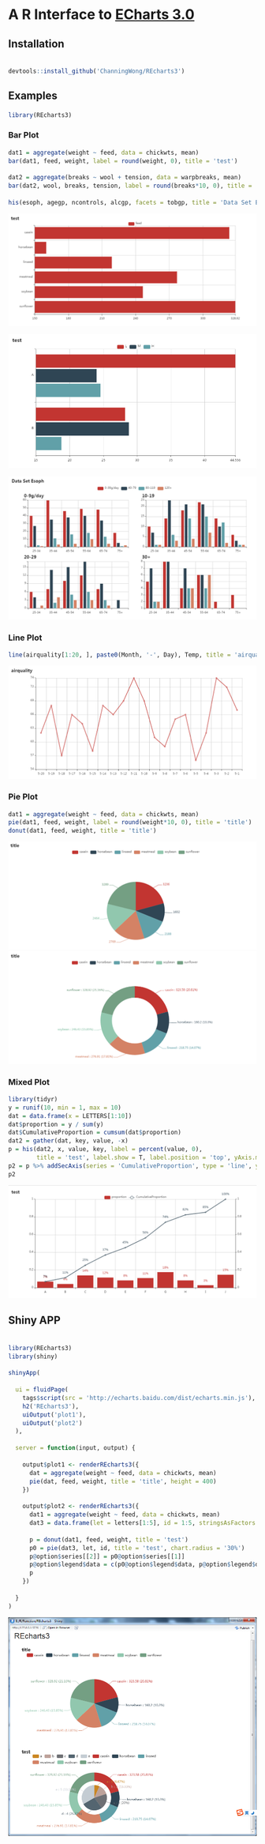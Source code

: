 # A R Interface to [ECharts 3.0](https://github.com/ecomfe/echarts)


## Installation

```r

devtools::install_github('ChanningWong/REcharts3')

```

## Examples

```r
library(REcharts3)
```


### Bar Plot

```r
dat1 = aggregate(weight ~ feed, data = chickwts, mean)
bar(dat1, feed, weight, label = round(weight, 0), title = 'test')

dat2 = aggregate(breaks ~ wool + tension, data = warpbreaks, mean)
bar(dat2, wool, breaks, tension, label = round(breaks*10, 0), title = 'test')

his(esoph, agegp, ncontrols, alcgp, facets = tobgp, title = 'Data Set Esoph')

```

![Bar Plot 1](screenshots/barplot1.png)

![Bar Plot 2](screenshots/barplot2.png)

![Bar Plot 3](screenshots/barplot3.png)


### Line Plot

```r
line(airquality[1:20, ], paste0(Month, '-', Day), Temp, title = 'airquality')
```

![Line Plot 1](screenshots/lineplot1.png)



### Pie Plot

```r
dat1 = aggregate(weight ~ feed, data = chickwts, mean)
pie(dat1, feed, weight, label = round(weight*10, 0), title = 'title')
donut(dat1, feed, weight, title = 'title')
```

![Pie Plot 1](screenshots/pieplot1.png)
![Pie Plot 2](screenshots/pieplot2.png)




### Mixed Plot

```r
library(tidyr)
y = runif(10, min = 1, max = 10)
dat = data.frame(x = LETTERS[1:10])
dat$proportion = y / sum(y)
dat$CumulativeProportion = cumsum(dat$proportion)
dat2 = gather(dat, key, value, -x)
p = his(dat2, x, value, key, label = percent(value, 0), 
        title = 'test', label.show = T, label.position = 'top', yAxis.max = 1)
p2 = p %>% addSecAxis(series = 'CumulativeProportion', type = 'line', yAxis.max = 1)
p2
```

![Pie Plot 1](screenshots/mixedplot1.png)









## Shiny APP

```r

library(REcharts3)
library(shiny)

shinyApp(

  ui = fluidPage(
    tags$script(src = 'http://echarts.baidu.com/dist/echarts.min.js'),
    h2('REcharts3'),
    uiOutput('plot1'),
    uiOutput('plot2')
  ),
  
  server = function(input, output) {
    
    output$plot1 <- renderREcharts3({
      dat = aggregate(weight ~ feed, data = chickwts, mean)
      pie(dat, feed, weight, title = 'title', height = 400)
    })
    
    output$plot2 <- renderREcharts3({
      dat1 = aggregate(weight ~ feed, data = chickwts, mean)
      dat3 = data.frame(let = letters[1:5], id = 1:5, stringsAsFactors = F)
      
      p = donut(dat1, feed, weight, title = 'test')
      p0 = pie(dat3, let, id, title = 'test', chart.radius = '30%')
      p@option$series[[2]] = p0@option$series[[1]]
      p@option$legend$data = c(p0@option$legend$data, p@option$legend$data)
      p
    })
    
  }
)

```

![shiny 1](screenshots/shiny1.png)






